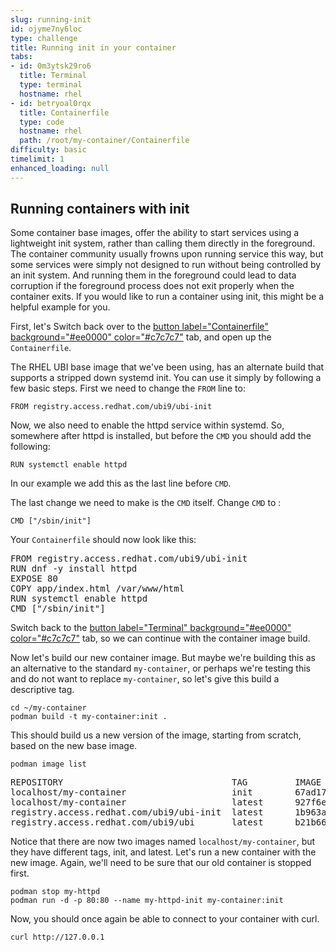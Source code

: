 ```yaml
---
slug: running-init
id: ojyme7ny6loc
type: challenge
title: Running init in your container
tabs:
- id: 0m3ytsk29ro6
  title: Terminal
  type: terminal
  hostname: rhel
- id: betryoal0rqx
  title: Containerfile
  type: code
  hostname: rhel
  path: /root/my-container/Containerfile
difficulty: basic
timelimit: 1
enhanced_loading: null
---
```


## Running containers with init

Some container base images, offer the ability to start services using a lightweight init system, rather than calling them directly in the foreground.  The container community usually frowns upon running service this way, but some services were simply not designed to run without being controlled by an init system.  And running them in the foreground could lead to data corruption if the foreground process does not exit properly when the container exits.  If you would like to run a container using init, this might be a helpful example for you.

First, let's Switch back over to the [button label="Containerfile" background="#ee0000" color="#c7c7c7"](tab-1) tab, and open up the `Containerfile`.

The RHEL UBI base image that we've been using, has an alternate build that supports a stripped down systemd init.  You can use it simply by following a few basic steps.  First we need to change the `FROM` line to:

```
FROM registry.access.redhat.com/ubi9/ubi-init
```

Now, we also need to enable the httpd service within systemd. So, somewhere after httpd is installed, but before the `CMD` you should add the following:

```
RUN systemctl enable httpd
```

In our example we add this as the last line before `CMD`.

The last change we need to make is the `CMD` itself.  Change `CMD` to :

```
CMD ["/sbin/init"]
```

Your `Containerfile` should now look like this:

<pre type="file">
FROM registry.access.redhat.com/ubi9/ubi-init
RUN dnf -y install httpd
EXPOSE 80
COPY app/index.html /var/www/html
RUN systemctl enable httpd
CMD ["/sbin/init"]
</pre>

Switch back to the [button label="Terminal" background="#ee0000" color="#c7c7c7"](tab-0) tab, so we can continue with the container image build.

Now let's build our new container image.  But maybe we're building this as an alternative to the standard `my-container`, or perhaps we're testing this and do not want to replace `my-container`, so let's give this build a descriptive tag.

```bash,run
cd ~/my-container
podman build -t my-container:init .
```

This should build us a new version of the image, starting from scratch, based on the new base image.

```bash,run
podman image list
```

<pre type="file">
REPOSITORY                                TAG         IMAGE ID      CREATED         SIZE
localhost/my-container                    init        67ad17fb6a7a  9 minutes ago   457 MB
localhost/my-container                    latest      927f6e6bd6b9  14 minutes ago  440 MB
registry.access.redhat.com/ubi9/ubi-init  latest      1b963a3e7137  15 hours ago    252 MB
registry.access.redhat.com/ubi9/ubi       latest      b21b662817da  19 hours ago    234 MB
</pre>

Notice that there are now two images named `localhost/my-container`, but they have different tags, init, and latest.  Let's run a new container with the new image. Again, we'll need to be sure that our old container is stopped first.

```bash,run
podman stop my-httpd
podman run -d -p 80:80 --name my-httpd-init my-container:init
```

Now, you should once again be able to connect to your container with curl.

```bash,run
curl http://127.0.0.1
```

